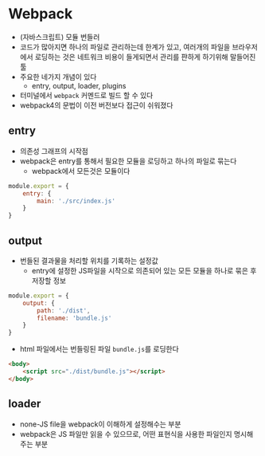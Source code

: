 # Webpack
- (자바스크립트) 모듈 번들러
- 코드가 많아지면 하나의 파일로 관리하는데 한계가 있고, 여러개의 파일을 브라우저에서 로딩하는 것은 네트워크 비용이 들게되면서 관리를 퍈하게 하기위해 말들어진 툴
- 주요한 네가지 개념이 있다
    - entry, output, loader, plugins
- 터미널에서 ```webpack``` 커멘드로 빌드 할 수 있다
- webpack4의 문법이 이전 버전보다 접근이 쉬워졌다 

## entry
- 의존성 그래프의 시작점
- webpack은 entry를 통해서 필요한 모듈을 로딩하고 하나의 파일로 묶는다
    - webpack에서 모든것은 모듈이다
```jsx harmony
module.export = {
	entry: {
		main: './src/index.js'
	}
}
```

## output
- 번들된 결과물을 처리할 위치를 기록하는 설정값
    - entry에 설정한 JS파일을 시작으로 의존되어 있는 모든 모듈을 하나로 묶은 후 저장할 정보
```jsx harmony
module.export = {
	output: {
		path: './dist',
		filename: 'bundle.js'
	}
}
```
- html 파일에서는 번들링된 파일 ```bundle.js```를 로딩한다
```html
<body>
    <script src="./dist/bundle.js"></script>
</body>
```

## loader
- none-JS file을 webpack이 이해하게 설정해수는 부분
- webpack은 JS 파일만 읽을 수 있으므로, 어떤 표현식을 사용한 파일인지 명시해 주는 부분

